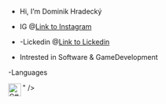 - Hi, I’m Dominik Hradecký

- IG @[Link to Instagram](https://www.instagram.com/dominiksbtr/?hl=en)
- -Lickedin @[Link to Lickedin](https://www.linkedin.com/in/dominik-hradeck%C3%BD-700162225/)
- Intrested in Software & GameDevelopment

-Languages
<link rel="icon" type="image/png" href="![csharp](https://user-images.githubusercontent.com/48279442/140419829-0526ec90-4455-4afa-b798-e0074d39961f.jpg)" sizes="16x16">
<img align="left" alt="C#" width="26px" src="<img align="left" alt="python" width="26px" src="https://upload.wikimedia.org/wikipedia/commons/4/4f/Csharp_Logo.png" /> " />

